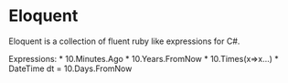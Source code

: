 Eloquent
========

Eloquent is a collection of fluent ruby like expressions for C#.  

Expressions:
     * 10.Minutes.Ago
     * 10.Years.FromNow
     * 10.Times(x=>x...)
     * DateTime dt = 10.Days.FromNow
     

